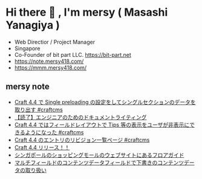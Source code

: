 # Hi there 👋 , I'm mersy ( Masashi Yanagiya )

- Web Directior / Project Manager
- Singapore
- Co-Founder of bit part LLC. https://bit-part.net
- https://note.mersy418.com/
- https://mmm.mersy418.com/

## mersy note
<!-- BLOG-POST-LIST:START -->
- [Craft 4.4 で Single preloading の設定をしてシングルセクションのデータを取り出す #craftcms](https://note.mersy418.com/article/craft-4-4-single-preloading?utm_source=feed)
- [【読了】エンジニアのためのドキュメントライティング](https://note.mersy418.com/article/book-b0bxsyf2n4?utm_source=feed)
- [Craft 4.4 ではフィールドレイアウトで Tips 等の表示をユーザが非表示にできるようになった #craftcms](https://note.mersy418.com/article/craft-4-4-dismissible-tips?utm_source=feed)
- [Craft 4.4 のエントリのリビジョン一覧ページ #craftcms](https://note.mersy418.com/article/craft-4-4-entry-revisions-page?utm_source=feed)
- [Craft 4.4 リリース！！](https://note.mersy418.com/article/craft-4-4-released?utm_source=feed)
- [シンガポールのショッピングモールのウェブサイトにあるフロアガイド](https://note.mersy418.com/article/diary-20230305?utm_source=feed)
- [マルチフィールドのコンテンツデータフィールドで下書きのコンテンツデータの取り扱い](https://note.mersy418.com/article/mtappjquery-multifield-contentdata-draft?utm_source=feed)
<!-- BLOG-POST-LIST:END -->
